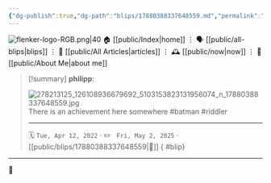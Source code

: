 ```yaml
---
{"dg-publish":true,"dg-path":"blips/17880388337648559.md","permalink":"/blips/17880388337648559/","title":"philipp on instagram @ 2022-04-12"}
---
```



<div class="transclusion internal-embed is-loaded"><div class="markdown-embed">




![flenker-logo-RGB.png|40](/img/user/attachments/flenker-logo-RGB.png)
🏠 [[public/Index\|home]]  ⋮ 🗣️ [[public/all-blips\|blips]] ⋮  📝 [[public/All Articles\|articles]]  ⋮ 🕰️ [[public/now\|now]] ⋮ 🪪 [[public/About Me\|about me]]


</div></div>


> [!summary] **philipp**:
>
> ![278213125_126108936679692_5103153823131956074_n_17880388337648559.jpg](/img/user/attachments/278213125_126108936679692_5103153823131956074_n_17880388337648559.jpg)
> There is an achievement here somewhere #batman #riddler
> - - -
>
> 🗓️ <code>Tue, Apr 12, 2022</code>  · ✏️ <code> Fri, May 2, 2025</code>  · [[public/blips/17880388337648559\|🔗]]
{ #blip}


- - -

 👾
